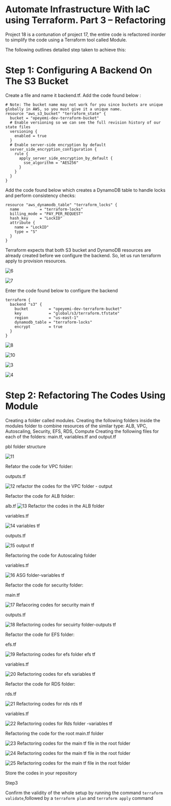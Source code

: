 # Automate Infrastructure With IaC using Terraform. Part 3 – Refactoring #

Project 18 is a contunation of project 17, the entire code is refactored inorder to simplify the code using a Terraform tool called Module.

The following outlines detailed step taken to achieve this:

# Step 1: Configuring A Backend On The S3 Bucket #

Create a file and name it backend.tf. Add the code found below :
```
# Note: The bucket name may not work for you since buckets are unique globally in AWS, so you must give it a unique name.
resource "aws_s3_bucket" "terraform_state" {
  bucket = "opeyemi-dev-terraform-bucket"
  # Enable versioning so we can see the full revision history of our state files
  versioning {
    enabled = true
  }
  # Enable server-side encryption by default
  server_side_encryption_configuration {
    rule {
      apply_server_side_encryption_by_default {
        sse_algorithm = "AES256"
      }
    }
  }
}
```

Add the code found below which creates a DynamoDB table to handle locks and perform consistency checks:

```
resource "aws_dynamodb_table" "terraform_locks" {
  name         = "terraform-locks"
  billing_mode = "PAY_PER_REQUEST"
  hash_key     = "LockID"
  attribute {
    name = "LockID"
    type = "S"
  }
}
```

Terraform expects that both S3 bucket and DynamoDB resources are already created before we configure the backend. So, let us run terraform apply to provision resources.

![6](https://github.com/opeyemiagbadero/18-Automate-Infrastructure-With-IaC-using-Terraform-Part-3/assets/79456052/c30917d6-a943-4d67-bc41-2e750f0840a7)

![7](https://github.com/opeyemiagbadero/18-Automate-Infrastructure-With-IaC-using-Terraform-Part-3/assets/79456052/34195ffd-a23c-40c4-ac93-774ee9d65c7f)


Enter the code found below to configure the backend
```
terraform {
  backend "s3" {
    bucket         = "opeyemi-dev-terraform-bucket"
    key            = "global/s3/terraform.tfstate"
    region         = "us-east-1"
    dynamodb_table = "terraform-locks"
    encrypt        = true
  }
}
```

![8](https://github.com/opeyemiagbadero/18-Automate-Infrastructure-With-IaC-using-Terraform-Part-3/assets/79456052/6f7f68dc-5544-45c4-b433-33b1cda2ac37)

![10](https://github.com/opeyemiagbadero/18-Automate-Infrastructure-With-IaC-using-Terraform-Part-3/assets/79456052/df87a98c-c9b1-4491-901f-0691be4f37c3)


![3](https://github.com/opeyemiagbadero/18-Automate-Infrastructure-With-IaC-using-Terraform-Part-3/assets/79456052/8399609b-3522-49e8-8ff3-6060c3bf9018)


![4](https://github.com/opeyemiagbadero/18-Automate-Infrastructure-With-IaC-using-Terraform-Part-3/assets/79456052/7d5a88df-d1f6-49c5-9d65-00e3112a687a)


# Step 2: Refactoring The Codes Using Module #

Creating a folder called modules. 
Creating the following folders inside the modules folder to combine resources of the similar type: ALB, VPC, Autoscaling, Security, EFS, RDS, Compute
Creating the following files for each of the folders: main.tf, variables.tf and output.tf

pbl folder structure

![11](https://github.com/opeyemiagbadero/18-Automate-Infrastructure-With-IaC-using-Terraform-Part-3/assets/79456052/34681e5b-c05d-4978-bf2d-6446ccfb6368)

Refator the code for VPC folder:

outputs.tf

![12 refactor the codes for the VPC folder - output](https://github.com/opeyemiagbadero/18-Automate-Infrastructure-With-IaC-using-Terraform-Part-3/assets/79456052/407b6c80-2a4e-4a8d-aa6e-d97981762ef1)

Refactor the code for ALB folder:

alb.tf
![13  Refactor the codes in the ALB folder](https://github.com/opeyemiagbadero/18-Automate-Infrastructure-With-IaC-using-Terraform-Part-3/assets/79456052/f84d0af6-b010-4225-88b9-d7ffe5891f69)

variables.tf

![14 variables tf](https://github.com/opeyemiagbadero/18-Automate-Infrastructure-With-IaC-using-Terraform-Part-3/assets/79456052/a723ecf3-b7e6-49d2-ba91-07c55365e34b)

outputs.tf

![15 output tf](https://github.com/opeyemiagbadero/18-Automate-Infrastructure-With-IaC-using-Terraform-Part-3/assets/79456052/67983340-e1b2-4bfe-9ec0-f6b6a2edcaf9)

Refactoring the code for Autoscaling folder

variables.tf

![16  ASG folder-variables tf](https://github.com/opeyemiagbadero/18-Automate-Infrastructure-With-IaC-using-Terraform-Part-3/assets/79456052/14827fe1-658c-452d-ae1d-a0869fde7cbd)

Refactor the code for security folder:

main.tf

![17  Refacoring codes for security main tf](https://github.com/opeyemiagbadero/18-Automate-Infrastructure-With-IaC-using-Terraform-Part-3/assets/79456052/aeb3655c-f458-4456-ae04-f44e84c1735a)

outputs.tf

![18  Refactoring codes for secuirty folder-outputs tf](https://github.com/opeyemiagbadero/18-Automate-Infrastructure-With-IaC-using-Terraform-Part-3/assets/79456052/23904486-3cb5-4433-ada2-4459830e7304)


Refactor the code for EFS folder:

efs.tf


![19  Refactoring codes for  efs folder efs tf](https://github.com/opeyemiagbadero/18-Automate-Infrastructure-With-IaC-using-Terraform-Part-3/assets/79456052/2208846b-5fd3-42a7-9d52-15f023091656)

variables.tf

![20  Refactoring codes for efs variables tf](https://github.com/opeyemiagbadero/18-Automate-Infrastructure-With-IaC-using-Terraform-Part-3/assets/79456052/5e179c55-3751-47be-898c-22261775a27e)

Refactor the code for RDS folder:

rds.tf

![21  Refactoring codes for rds rds tf](https://github.com/opeyemiagbadero/18-Automate-Infrastructure-With-IaC-using-Terraform-Part-3/assets/79456052/0bd792a2-0355-4bb2-a840-ed6b238712f5)

variables.tf

![22 Refactoring codes for Rds folder -variables tf](https://github.com/opeyemiagbadero/18-Automate-Infrastructure-With-IaC-using-Terraform-Part-3/assets/79456052/4dbbc4f2-0e8b-48fc-9b50-49c90de70256)

Refactoring the code for the root main.tf folder

![23 Refactoring codes for the main tf file in the root folder](https://github.com/opeyemiagbadero/18-Automate-Infrastructure-With-IaC-using-Terraform-Part-3/assets/79456052/677ac208-83f4-4c6d-b50a-de8cba2612ce)

![24 Refactoring codes for the main tf file in the root folder](https://github.com/opeyemiagbadero/18-Automate-Infrastructure-With-IaC-using-Terraform-Part-3/assets/79456052/78f5a0f9-169a-4b0d-991f-c090cf77edef)

![25 Refactoring codes for the main tf file in the root folder](https://github.com/opeyemiagbadero/18-Automate-Infrastructure-With-IaC-using-Terraform-Part-3/assets/79456052/de453f11-0616-4932-808c-12218f739f04)


Store the codes in your repository

Step3

Confirm the validity of the whole setup by running the command `terraform validate`,followed by a `terraform plan` and `terraform apply` command













































